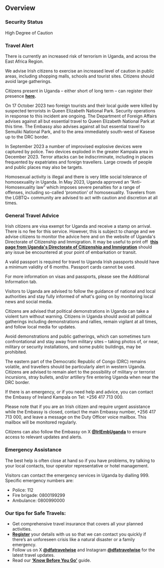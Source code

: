 ## Overview

### **Security Status**

High Degree of Caution

### **Travel Alert**

There is currently an increased risk of terrorism in Uganda, and across the East Africa Region.

We advise Irish citizens to exercise an increased level of caution in public areas, including shopping malls, schools and tourist sites. Citizens should avoid large gatherings.

Citizens present in Uganda – either short of long term – can register their presence [**here**](https://citizensregistration.dfa.ie/)**.**

On 17 October 2023 two foreign tourists and their local guide were killed by suspected terrorists in Queen Elizabeth National Park. Security operations in response to this incident are ongoing. The Department of Foreign Affairs advises against all but essential travel to Queen Elizabeth National Park at this time. The Embassy also advises against all but essential travel to Semuliki National Park, and to the area immediately south-west of Kasese up to the DRC border.

In September 2023 a number of improvised explosive devices were captured by police. Two devices exploded in the greater Kampala area in December 2023. Terror attacks can be indiscriminate, including in places frequented by expatriates and foreign travellers. Large crowds of people and public places may also be targets.

Homosexual activity is illegal and there is very little social tolerance of homosexuality in Uganda. In May 2023, Uganda approved an “Anti-Homosexuality law” which imposes severe penalties for a range of offenses, including so-called ‘promotion’ of homosexuality. Travelers from the LGBTQ+ community are advised to act with caution and discretion at all times.

### **General Travel Advice**

Irish citizens are visa exempt for Uganda and receive a stamp on arrival. There is no fee for this service. However, this is subject to change and we advise citizens to monitor the advice here and on the website of Uganda's Directorate of Citizenship and Immigration. It may be useful to print off  [**this page from Uganda's Directorate of Citizenship and Immigration**](https://immigration.go.ug/index.php/services/visa-exempt-countries) should any issue be encountered at your point of embarkation or transit.

A valid passport is required for travel to Uganda Irish passports should have a minimum validity of 6 months. Passport cards cannot be used.

For more information on visas and passports, please see the Additional Information tab.

Visitors to Uganda are advised to follow the guidance of national and local authorities and stay fully informed of what's going on by monitoring local news and social media.

Citizens are advised that political demonstrations in Uganda can take a violent turn without warning. Citizens in Uganda should avoid all political gatherings including demonstrations and rallies, remain vigilant at all times, and follow local media for updates.

Avoid demonstrations and public gatherings, which can sometimes turn confrontational and stay away from military sites – taking photos of, or near, military or security installations, and some public buildings, may be prohibited.

The eastern part of the Democratic Republic of Congo (DRC) remains volatile, and travellers should be particularly alert in western Uganda. Citizens are advised to remain alert to the possibility of military or terrorist incursions, stray bullets, and/or artillery fire entering Uganda when near the DRC border.

If there is an emergency, or if you need help and advice, you can contact the Embassy of Ireland Kampala on Tel: +256 417 713 000.

Please note that if you are an Irish citizen and require urgent assistance while the Embassy is closed, contact the main Embassy number, +256 417 713 000, and leave a message on the Duty Officer voice mailbox. This mailbox will be monitored regularly.

Citizens can also follow the Embassy on X [**@IrlEmbUganda**](https://twitter.com/irlembuganda) to ensure access to relevant updates and alerts.

### **Emergency Assistance**

The best help is often close at hand so if you have problems, try talking to your local contacts, tour operator representative or hotel management.

Visitors can contact the emergency services in Uganda by dialling 999. Specific emergency numbers are:

* Police: 112
* Fire brigade: 0800199299
* Ambulance: 0800990000

### **Our tips for Safe Travels:**

* Get comprehensive travel insurance that covers all your planned activities.
* [**Register**](/en/dfa/overseas-travel/citizens-registration/) your details with us so that we can contact you quickly if there’s an unforeseen crisis like a natural disaster or a family emergency.
* Follow us on X [**@dfatravelwise**](https://www.twitter.com/DFATravelWise) and Instagram [**@dfatravelwise**](https://www.instagram.com/dfatravelwise/) for the latest travel updates.
* Read our [**‘Know Before You Go’**](/en/dfa/overseas-travel/know-before-you-go/) guide.